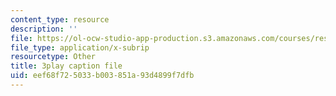 ```yaml
---
content_type: resource
description: ''
file: https://ol-ocw-studio-app-production.s3.amazonaws.com/courses/res-9-003-brains-minds-and-machines-summer-course-summer-2015/eef68f725033b003851a93d4899f7dfb_fmmRyV9ObkU.srt
file_type: application/x-subrip
resourcetype: Other
title: 3play caption file
uid: eef68f72-5033-b003-851a-93d4899f7dfb
---
```

